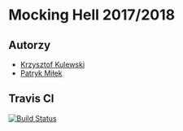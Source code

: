 # Mocking Hell 2017/2018

## Autorzy
- [Krzysztof Kulewski](https://github.com/kkulewski)
- [Patryk Miłek](https://github.com/patrykzzz)

## Travis CI
[![Build Status](https://travis-ci.org/my-rspec/mocking-hell-dotnetteam.svg?branch=master)](https://travis-ci.org/my-rspec/mocking-hell-dotnetteam) 
